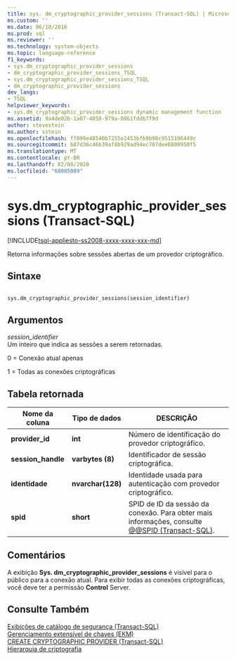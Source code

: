 ```yaml
---
title: sys. dm_cryptographic_provider_sessions (Transact-SQL) | Microsoft Docs
ms.custom: ''
ms.date: 06/10/2016
ms.prod: sql
ms.reviewer: ''
ms.technology: system-objects
ms.topic: language-reference
f1_keywords:
- sys.dm_cryptographic_provider_sessions
- dm_cryptographic_provider_sessions_TSQL
- sys.dm_cryptographic_provider_sessions_TSQL
- dm_cryptographic_provider_sessions
dev_langs:
- TSQL
helpviewer_keywords:
- sys.dm_cryptographic_provider_sessions dynamic management function
ms.assetid: 9a4de02b-1a07-4850-979a-0861fddb7f9d
author: stevestein
ms.author: sstein
ms.openlocfilehash: ff099e48540b7255e2453bfb9b90c9515196449c
ms.sourcegitcommit: b87d36c46b39af8b929ad94ec707dee8800950f5
ms.translationtype: MT
ms.contentlocale: pt-BR
ms.lasthandoff: 02/08/2020
ms.locfileid: "68005089"
---
```

# <a name="sysdm_cryptographic_provider_sessions-transact-sql"></a>sys.dm_cryptographic_provider_sessions (Transact-SQL)
[!INCLUDE[tsql-appliesto-ss2008-xxxx-xxxx-xxx-md](../../includes/tsql-appliesto-ss2008-xxxx-xxxx-xxx-md.md)]

  Retorna informações sobre sessões abertas de um provedor criptográfico.  
 
## <a name="syntax"></a>Sintaxe  
  
```  
  
sys.dm_cryptographic_provider_sessions(session_identifier)  
```  
  
## <a name="arguments"></a>Argumentos  
 *session_identifier*  
 Um inteiro que indica as sessões a serem retornadas.  
  
 0 = Conexão atual apenas  
  
 1 = Todas as conexões criptográficas  
  
## <a name="table-returned"></a>Tabela retornada  
  
|Nome da coluna|Tipo de dados|DESCRIÇÃO|  
|-----------------|---------------|-----------------|  
|**provider_id**|**int**|Número de identificação do provedor criptográfico.|  
|**session_handle**|**varbytes (8)**|Identificador de sessão criptográfica.|  
|**identidade**|**nvarchar(128)**|Identidade usada para autenticação com provedor criptográfico.|  
|**spid**|**short**|SPID de ID da sessão da conexão. Para obter mais informações, consulte [@@SPID &#40;Transact-SQL&#41;](../../t-sql/functions/spid-transact-sql.md).|  
  
## <a name="remarks"></a>Comentários  
 A exibição **Sys. dm_cryptographic_provider_sessions** é visível para o público para a conexão atual. Para exibir todas as conexões criptográficas, você deve ter a permissão **Control** Server.  
  
## <a name="see-also"></a>Consulte Também  
 [Exibições de catálogo de segurança &#40;Transact-SQL&#41;](../../relational-databases/system-catalog-views/security-catalog-views-transact-sql.md)   
 [Gerenciamento extensível de chaves &#40;EKM&#41;](../../relational-databases/security/encryption/extensible-key-management-ekm.md)   
 [CREATE CRYPTOGRAPHIC PROVIDER &#40;Transact-SQL&#41;](../../t-sql/statements/create-cryptographic-provider-transact-sql.md)   
 [Hierarquia de criptografia](../../relational-databases/security/encryption/encryption-hierarchy.md)  
  
  
